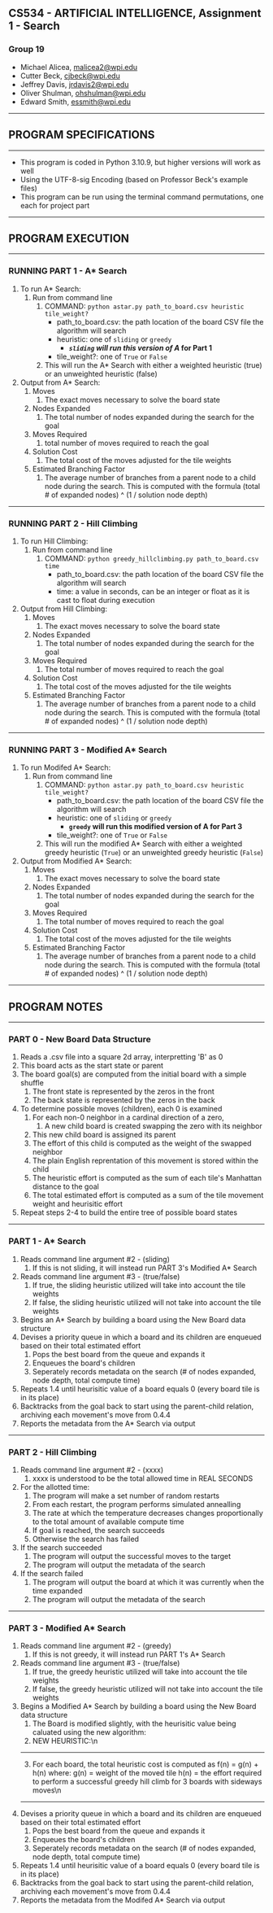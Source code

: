 ## CS534 - ARTIFICIAL INTELLIGENCE, Assignment 1 - Search
### Group 19
- Michael Alicea, malicea2@wpi.edu
- Cutter Beck, cjbeck@wpi.edu
- Jeffrey Davis, jrdavis2@wpi.edu
- Oliver Shulman, ohshulman@wpi.edu
- Edward Smith, essmith@wpi.edu

-------------------------------------------------------------------------------------------------------------------------------------
## PROGRAM SPECIFICATIONS
-------------------------------------------------------------------------------------------------------------------------------------
- This program is coded in Python 3.10.9, but higher versions will work as well
- Using the UTF-8-sig Encoding (based on Professor Beck's example files)
- This program can be run using the terminal command permutations, one each for project part
-------------------------------------------------------------------------------------------------------------------------------------
## PROGRAM EXECUTION
------------------------------------------------------------------------------------------------------------------------------------- 
### RUNNING PART 1 - A* Search
1. To run A* Search:
    1. Run from command line
        1. COMMAND: `python astar.py path_to_board.csv heuristic tile_weight?`
            - path_to_board.csv: the path location of the board CSV file the algorithm will search
            - heuristic: one of `sliding` or `greedy`
                - ***`sliding` will run this version of A* for Part 1**
            - tile_weight?: one of `True` or `False`
        2. This will run the A* Search with either a weighted heuristic (true) or an unweighted heuristic (false)
2. Output from A* Search:
    1. Moves
        1. The exact moves necessary to solve the board state
    2. Nodes Expanded
        1. The total number of nodes expanded during the search for the goal
    3. Moves Required
        1. total number of moves required to reach the goal
    4. Solution Cost
        1. The total cost of the moves adjusted for the tile weights
    5. Estimated Branching Factor
        1. The average number of branches from a parent node to a child node during the search. This is computed with the formula (total # of expanded nodes) ^ (1 / solution node depth)
-------------------------------------------------------------------------------------------------------------------------------------
### RUNNING PART 2 - Hill Climbing
1. To run Hill Climbing:
    1. Run from command line
        1. COMMAND: `python greedy_hillclimbing.py path_to_board.csv time`
            - path_to_board.csv: the path location of the board CSV file the algorithm will search
            - time: a value in seconds, can be an integer or float as it is cast to float during execution
2. Output from Hill Climbing:
    1. Moves
        1. The exact moves necessary to solve the board state
    2. Nodes Expanded
        1. The total number of nodes expanded during the search for the goal
    3. Moves Required
        1. The total number of moves required to reach the goal
    4. Solution Cost
        1. The total cost of the moves adjusted for the tile weights
    5. Estimated Branching Factor
        1. The average number of branches from a parent node to a child node during the search. This is computed with the formula (total # of expanded nodes) ^ (1 / solution node depth)
-------------------------------------------------------------------------------------------------------------------------------------
### RUNNING PART 3 - Modified A* Search
1. To run Modifed A* Search:
    1. Run from command line
        1. COMMAND: `python astar.py path_to_board.csv heuristic tile_weight?`
            - path_to_board.csv: the path location of the board CSV file the algorithm will search
            - heuristic: one of `sliding` or `greedy`
                - **`greedy` will run this modified version of A for Part 3**
            - tile_weight?: one of `True` or `False`
        2. This will run the modified A* Search with either a weighted greedy heuristic (`True`) or an unweighted greedy heuristic (`False`)
2. Output from Modified A* Search:
    1. Moves
        1. The exact moves necessary to solve the board state
    2. Nodes Expanded
        1. The total number of nodes expanded during the search for the goal
    3. Moves Required
        1. The total number of moves required to reach the goal
    4. Solution Cost
        1. The total cost of the moves adjusted for the tile weights
    5. Estimated Branching Factor
        1. The average number of branches from a parent node to a child node during the search. This is computed with the formula (total # of expanded nodes) ^ (1 / solution node depth)
-------------------------------------------------------------------------------------------------------------------------------------
## PROGRAM NOTES
-------------------------------------------------------------------------------------------------------------------------------------    
### PART 0 - New Board Data Structure
1. Reads a .csv file into a square 2d array, interpretting 'B' as 0
2. This board acts as the start state or parent
3. The board goal(s) are computed from the initial board with a simple shuffle
    1. The front state is represented by the zeros in the front
    2. The back state is represented by the zeros in the back
4. To determine possible moves (children), each 0 is examined
    1. For each non-0 neighbor in a cardinal direction of a zero, 
        1. A new child board is created swapping the zero with its neighbor
    2. This new child board is assigned its parent
    3. The effort of this child is computed as the weight of the swapped neighbor
    4. The plain English reprentation of this movement is stored within the child
    5. The heuristic effort is computed as the sum of each tile's Manhattan distance to the goal
    6. The total estimated effort is computed as a sum of the tile movement weight and heurisitic effort
5. Repeat steps 2-4 to build the entire tree of possible board states

-------------------------------------------------------------------------------------------------------------------------------------    
### PART 1 - A* Search
1. Reads command line argument #2 - (sliding)
    1. If this is not sliding, it will instead run PART 3's Modified A* Search
2. Reads command line argument #3 - (true/false) 
    1. If true, the sliding heuristic utilized will take into account the tile weights
    2. If false, the sliding heuristic utilized will not take into account the tile weights 
3. Begins an A* Search by building a board using the New Board data structure
4. Devises a priority queue in which a board and its children are enqueued based on their total estimated effort
    1. Pops the best board from the queue and expands it
    2. Enqueues the board's children
    3. Seperately records metadata on the search (# of nodes expanded, node depth, total compute time)
5. Repeats 1.4 until heurisitic value of a board equals 0 (every board tile is in its place)
6. Backtracks from the goal back to start using the parent-child relation, archiving each movement's move from 0.4.4
7. Reports the metadata from the A* Search via output

-------------------------------------------------------------------------------------------------------------------------------------
### PART 2 - Hill Climbing
1. Reads command line argument #2 - (xxxx)  
    1. xxxx is understood to be the total allowed time in REAL SECONDS
2. For the allotted time:
    1. The program will make a set number of random restarts
    2. From each restart, the program performs simulated annealling 
    3. The rate at which the temperature decreases changes proportionally to the total amount of available compute time
    4. If goal is reached, the search succeeds
    5. Otherwise the search has failed
3. If the search succeeded
    1. The program will output the successful moves to the target
    2. The program will output the metadata of the search
4. If the search failed 
    1. The program will output the board at which it was currently when the time expanded
    2. The program will output the metadata of the search

-------------------------------------------------------------------------------------------------------------------------------------
### PART 3 - Modified A* Search
1. Reads command line argument #2 - (greedy)
    1. If this is not greedy, it will instead run PART 1's A* Search
2. Reads command line argument #3 - (true/false) 
    1. If true, the greedy heuristic utilized will take into account the tile weights
    2. If false, the greedy heuristic utilized will not take into account the tile weights 
3. Begins a Modified A* Search by building a board using the New Board data structure
    1. The Board is modified slightly, with the heurisitic value being caluated using the new algorithm:
    2. NEW HEURISTIC:\n
    *************************************************************************************************
    3. For each board, the total heuristic cost is computed as f(n) = g(n) + h(n) where:
        g(n) = weight of the moved tile
        h(n) = the effort required to perform a successful greedy hill climb for 3 boards with sideways moves\n
    *************************************************************************************************
4. Devises a priority queue in which a board and its children are enqueued based on their total estimated effort
    1. Pops the best board from the queue and expands it
    2. Enqueues the board's children
    3. Seperately records metadata on the search (# of nodes expanded, node depth, total compute time)
5. Repeats 1.4 until heurisitic value of a board equals 0 (every board tile is in its place)
6. Backtracks from the goal back to start using the parent-child relation, archiving each movement's move from 0.4.4
7. Reports the metadata from the Modifed A* Search via output
